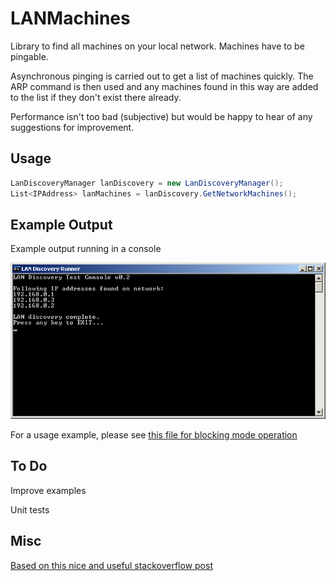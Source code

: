LANMachines
===========

Library to find all machines on your local network.
Machines have to be pingable.

Asynchronous pinging is carried out to get a list of machines quickly.
The ARP command is then used and any machines found in this way are added to the list if they don't exist there already.

Performance isn't too bad (subjective) but would be happy to hear of any suggestions for improvement.

Usage
-----

```c#
LanDiscoveryManager lanDiscovery = new LanDiscoveryManager();
List<IPAddress> lanMachines = lanDiscovery.GetNetworkMachines();
```
Example Output
--------------

Example output running in a console

![run image](./assets/lanConsoleRun.PNG "Example Run")

For a usage example, please see [this file for blocking mode operation](https://github.com/RedSpiderMkV/LANMachines/blob/master/src/LANMachines/LanMachinesRunner/LanDiscoveryBlocking.cs)

To Do
-----

Improve examples

Unit tests

Misc
----

[Based on this nice and useful stackoverflow post](http://stackoverflow.com/questions/4042789/how-to-get-ip-of-all-hosts-in-lan)
